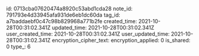 id: 0713cba07620474a8920c53abd1cda28
note_id: 791793e4d33945afa931de6eb1dc60da
tag_id: a7baddaebf0c47c98b829968a771b2fe
created_time: 2021-10-28T00:31:02.341Z
updated_time: 2021-10-28T00:31:02.341Z
user_created_time: 2021-10-28T00:31:02.341Z
user_updated_time: 2021-10-28T00:31:02.341Z
encryption_cipher_text: 
encryption_applied: 0
is_shared: 0
type_: 6
